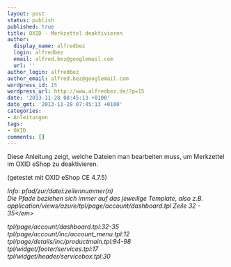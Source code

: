 ```yaml
---
layout: post
status: publish
published: true
title: OXID - Merkzettel deaktivieren
author:
  display_name: alfredbez
  login: alfredbez
  email: alfred.bez@googlemail.com
  url: ''
author_login: alfredbez
author_email: alfred.bez@googlemail.com
wordpress_id: 15
wordpress_url: http://www.alfredbez.de/?p=15
date: '2013-11-28 08:45:13 +0100'
date_gmt: '2013-11-28 07:45:13 +0100'
categories:
- Anleitungen
tags:
- OXID
comments: []
---
```

<p>Diese Anleitung zeigt, welche Dateien man bearbeiten muss, um Merkzettel im OXID eShop zu deaktivieren.</p>
<p>(getestet mit OXID eShop CE 4.7.5)</p>
<p><em>Info: pfad&#47;zur&#47;datei:zeilennummer(n)<br />
Die Pfade beziehen sich immer auf das jeweilige Template, also z.B. application&#47;views&#47;azure&#47;tpl&#47;page&#47;account&#47;dashboard.tpl Zeile 32 - 35<&#47;em></p>
<p>tpl&#47;page&#47;account&#47;dashboard.tpl:32-35<br />
tpl&#47;page&#47;account&#47;inc&#47;account_menu.tpl:12<br />
tpl&#47;page&#47;details&#47;inc&#47;productmain.tpl:94-98<br />
tpl&#47;widget&#47;footer&#47;services.tpl:17<br />
tpl&#47;widget&#47;header&#47;servicebox.tpl:30</p>
